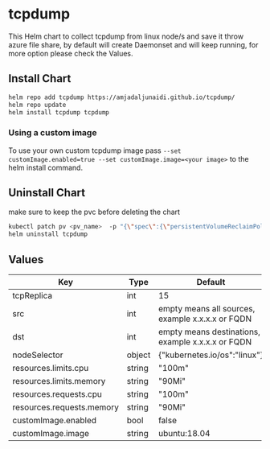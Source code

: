 # tcpdump
This Helm chart to collect tcpdump from linux node/s and save it throw azure file share, by default will create Daemonset and will keep running, for more option please check the Values.


## Install Chart

```bash
helm repo add tcpdump https://amjadaljunaidi.github.io/tcpdump/
helm repo update
helm install tcpdump tcpdump
```

### Using a custom image
To use your own custom tcpdump image pass `--set customImage.enabled=true --set customImage.image=<your image>` to the helm install command.

## Uninstall Chart
make sure to keep the pvc before deleting the chart
```bash
kubectl patch pv <pv_name>  -p "{\"spec\":{\"persistentVolumeReclaimPolicy\":\"Retain\"}}"
helm uninstall tcpdump
```

## Values
| Key | Type | Default |
|-----|------|---------|
| tcpReplica   |   int   |   15      |
| src   |  int    |  empty means all sources, example x.x.x.x or FQDN     |
| dst   |   int   |  empty means destinations, example x.x.x.x or FQDN    | 
| nodeSelector  |   object   |   {"kubernetes.io/os":"linux"}      |
| resources.limits.cpu    |   string   |     "100m"    | 
| resources.limits.memory    |  string    |    "90Mi"     |
| resources.requests.cpu    |    string  |      "100m"   | 
| resources.requests.memory    |  string    |    "90Mi"     |
| customImage.enabled   | bool | false  |
| customImage.image | string | ubuntu:18.04 |
